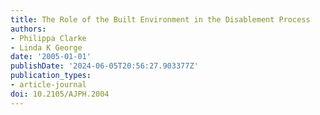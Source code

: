 ```yaml
---
title: The Role of the Built Environment in the Disablement Process
authors:
- Philippa Clarke
- Linda K George
date: '2005-01-01'
publishDate: '2024-06-05T20:56:27.903377Z'
publication_types:
- article-journal
doi: 10.2105/AJPH.2004
---
```

